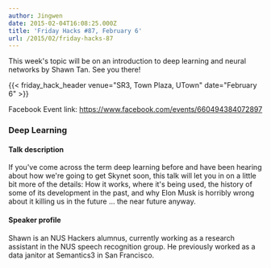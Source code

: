 ```yaml
---
author: Jingwen
date: 2015-02-04T16:08:25.000Z
title: 'Friday Hacks #87, February 6'
url: /2015/02/friday-hacks-87
---
```


This week's topic will be on an introduction to deep learning and neural networks by Shawn Tan. See you there!

{{< friday_hack_header venue="SR3, Town Plaza, UTown" date="February 6" >}}

Facebook Event link: https://www.facebook.com/events/660494384072897

### Deep Learning

#### Talk description

If you've come across the term deep learning before and have been hearing about how we're going to get Skynet soon, this talk will let you in on a little bit more of the details: How it works, where it's being used, the history of some of its development in the past, and why Elon Musk is horribly wrong about it killing us in the future ... the near future anyway.

#### Speaker profile

Shawn is an NUS Hackers alumnus, currently working as a research assistant in the NUS speech recognition group. He previously worked as a data janitor at Semantics3 in San Francisco.
